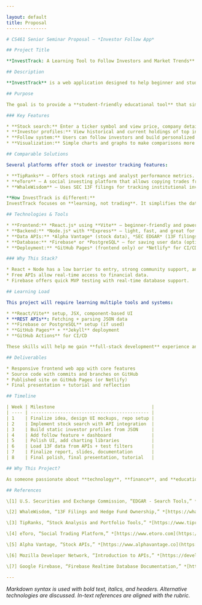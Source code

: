 ```yaml
---

layout: default
title: Proposal
---------------

# CS461 Senior Seminar Proposal – *Investor Follow App*

## Project Title

**InvestTrack: A Learning Tool to Follow Investors and Market Trends**

## Description

**InvestTrack** is a web application designed to help beginner and student investors learn how professional investors operate in the stock market. The app allows users to search for stock information, view investor portfolios over time, and follow strategic trends based on real-world data like SEC 13F filings. Unlike platforms like **eToro** or **TipRanks**, **InvestTrack** focuses on **education**, not real-time trading or financial advice.

## Purpose

The goal is to provide a **student-friendly educational tool** that simplifies complex stock market data and makes investment strategies easier to understand. It bridges the gap between abstract finance theory and real-world investing decisions.

### Key Features

* **Stock search:** Enter a ticker symbol and view price, company details, and trends.
* **Investor profiles:** View historical and current holdings of top investors (e.g., Warren Buffett).
* **Follow system:** Users can follow investors and build personalized dashboards.
* **Visualization:** Simple charts and graphs to make comparisons more intuitive.

## Comparable Solutions

Several platforms offer stock or investor tracking features:

* **TipRanks** – Offers stock ratings and analyst performance metrics. However, many features are behind a paywall.
* **eToro** – A social investing platform that allows copying trades from others, but focuses on active trading.
* **WhaleWisdom** – Uses SEC 13F filings for tracking institutional investors. Powerful, but dense and not beginner-friendly.

**How InvestTrack is different:**
InvestTrack focuses on **learning, not trading**. It simplifies the data, adds visual explanations, and avoids overwhelming new users. Instead of pushing decisions, it encourages **exploration and understanding**.

## Technologies & Tools

* **Frontend:** *React.js* using **Vite** — beginner-friendly and powerful for UI development.
* **Backend:** *Node.js* with **Express** — light, fast, and great for handling API requests.
* **Data APIs:** *Alpha Vantage* (stock data), *SEC EDGAR* (13F filings).
* **Database:** *Firebase* or *PostgreSQL* — for saving user data (optional).
* **Deployment:** *GitHub Pages* (frontend only) or *Netlify* for CI/CD.

### Why This Stack?

* React + Node has a low barrier to entry, strong community support, and tons of tutorials.
* Free APIs allow real-time access to financial data.
* Firebase offers quick MVP testing with real-time database support.

## Learning Load

This project will require learning multiple tools and systems:

* **React/Vite** setup, JSX, component-based UI
* **REST APIs**: Fetching + parsing JSON data
* **Firebase or PostgreSQL** setup (if used)
* **GitHub Pages** + **Jekyll** deployment
* **GitHub Actions** for CI/CD

These skills will help me gain **full-stack development** experience and hands-on exposure to real-world financial data.

## Deliverables

* Responsive frontend web app with core features
* Source code with commits and branches on GitHub
* Published site on GitHub Pages (or Netlify)
* Final presentation + tutorial and reflection

## Timeline

| Week | Milestone                                    |
| ---- | -------------------------------------------- |
| 1    | Finalize idea, design UI mockups, repo setup |
| 2    | Implement stock search with API integration  |
| 3    | Build static investor profiles from JSON     |
| 4    | Add follow feature + dashboard               |
| 5    | Polish UI, add charting libraries            |
| 6    | Load 13F data from APIs + test filters       |
| 7    | Finalize report, slides, documentation       |
| 8    | Final polish, final presentation, tutorial   |

## Why This Project?

As someone passionate about **technology**, **finance**, and **education**, I believe **InvestTrack** can become a valuable learning tool for students. It combines theory and real data in a safe environment. By observing real investors’ strategies, students can learn how the stock market works without the pressure or risk of real money. It encourages curiosity and deeper financial literacy.

## References

\[1] U.S. Securities and Exchange Commission, “EDGAR - Search Tools,” *[https://www.sec.gov/edgar/search/](https://www.sec.gov/edgar/search/)*

\[2] WhaleWisdom, “13F Filings and Hedge Fund Ownership,” *[https://whalewisdom.com](https://whalewisdom.com)*

\[3] TipRanks, “Stock Analysis and Portfolio Tools,” *[https://www.tipranks.com](https://www.tipranks.com)*

\[4] eToro, “Social Trading Platform,” *[https://www.etoro.com](https://www.etoro.com)*

\[5] Alpha Vantage, “Stock APIs,” *[https://www.alphavantage.co](https://www.alphavantage.co)*

\[6] Mozilla Developer Network, “Introduction to APIs,” *[https://developer.mozilla.org/en-US/docs/Learn/JavaScript/Client-side\_web\_APIs/Introduction](https://developer.mozilla.org/en-US/docs/Learn/JavaScript/Client-side_web_APIs/Introduction)*

\[7] Google Firebase, “Firebase Realtime Database Documentation,” *[https://firebase.google.com/docs/database](https://firebase.google.com/docs/database)*

---
```


*Markdown syntax is used with bold text, italics, and headers. Alternative technologies are discussed. In-text references are aligned with the rubric.*


